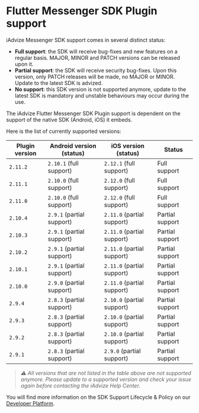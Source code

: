 # Flutter Messenger SDK Plugin support

iAdvize Messenger SDK support comes in several distinct status:

- **Full support**: the SDK will receive bug-fixes and new features on a regular basis. MAJOR, MINOR and PATCH versions can be released upon it.
- **Partial support**: the SDK will receive security bug-fixes. Upon this version, only PATCH releases will be made, no MAJOR or MINOR. Update to the latest SDK is advized.
- **No support**: this SDK version is not supported anymore, update to the latest SDK is mandatory and unstable behaviours may occur during the use.

The iAdvize Flutter Messenger SDK Plugin support is dependent on the support of the native SDK (Android, iOS) it embeds.

Here is the list of currently supported versions:

| Plugin version | Android version (status)  | iOS version (status)       | Status          |
| -------------- | ------------------------- | -------------------------- | --------------- |
| `2.11.2`       | `2.10.1` (full support)   | `2.12.1` (full support)    | Full support    |
| `2.11.1`       | `2.10.0` (full support)   | `2.12.0` (full support)    | Full support    |
| `2.11.0`       | `2.10.0` (full support)   | `2.12.0` (full support)    | Full support    |
| `2.10.4`       | `2.9.1` (partial support) | `2.11.0` (partial support) | Partial support |
| `2.10.3`       | `2.9.1` (partial support) | `2.11.0` (partial support) | Partial support |
| `2.10.2`       | `2.9.1` (partial support) | `2.11.0` (partial support) | Partial support |
| `2.10.1`       | `2.9.1` (partial support) | `2.11.0` (partial support) | Partial support |
| `2.10.0`       | `2.9.0` (partial support) | `2.11.0` (partial support) | Partial support |
| `2.9.4`        | `2.8.3` (partial support) | `2.10.0` (partial support) | Partial support |
| `2.9.3`        | `2.8.3` (partial support) | `2.10.0` (partial support) | Partial support |
| `2.9.2`        | `2.8.3` (partial support) | `2.10.0` (partial support) | Partial support |
| `2.9.1`        | `2.8.3` (partial support) | `2.9.0` (partial support)  | Partial support |

> *⚠️ All versions that are not listed in the table above are not supported anymore. Please update to a supported version and check your issue again before contacting the iAdvize Help Center.*

You will find more information on the SDK Support Lifecycle & Policy on our [Developer Platform](https://developers.iadvize.com/documentation/mobile-sdk#%F0%9F%A4%9D-support-policy).
